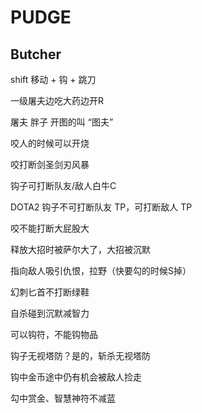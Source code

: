 # PUDGE
## Butcher

shift  移动 + 钩 + 跳刀

一级屠夫边吃大药边开R

屠夫	胖子	开图的叫 “图夫”



咬人的时候可以开烧

咬打断剑圣剑刃风暴

钩子可打断队友/敌人白牛C

DOTA2 钩子不可打断队友 TP，可打断敌人 TP





咬不能打断大屁股大

释放大招时被萨尔大了，大招被沉默

指向敌人吸引仇恨，拉野（快要勾的时候S掉）

幻刺匕首不打断绿鞋

自杀碰到沉默减智力

可以钩符，不能钩物品

钩子无视塔防？是的，斩杀无视塔防



钩中金币途中仍有机会被敌人捡走

勾中赏金、智慧神符不减蓝



